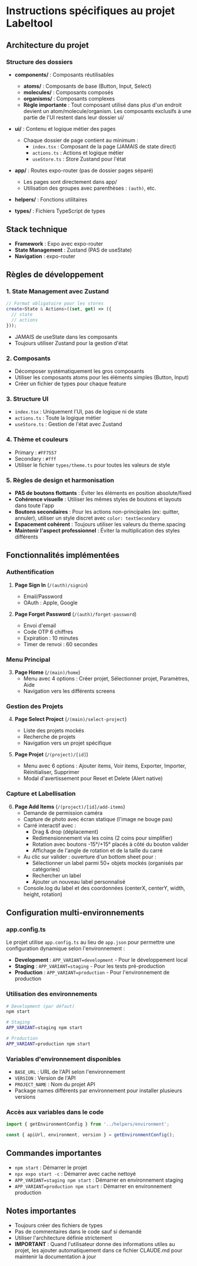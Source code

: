 # Instructions spécifiques au projet Labeltool

## Architecture du projet

### Structure des dossiers
- **components/** : Composants réutilisables
  - **atoms/** : Composants de base (Button, Input, Select)
  - **molecules/** : Composants composés
  - **organisms/** : Composants complexes
  - **Règle importante** : Tout composant utilisé dans plus d'un endroit devient un atom/molecule/organism. Les composants exclusifs à une partie de l'UI restent dans leur dossier ui/

- **ui/** : Contenu et logique métier des pages
  - Chaque dossier de page contient au minimum :
    - `index.tsx` : Composant de la page (JAMAIS de state direct)
    - `actions.ts` : Actions et logique métier
    - `useStore.ts` : Store Zustand pour l'état

- **app/** : Routes expo-router (pas de dossier pages séparé)
  - Les pages sont directement dans app/
  - Utilisation des groupes avec parenthèses : `(auth)`, etc.

- **helpers/** : Fonctions utilitaires

- **types/** : Fichiers TypeScript de types

## Stack technique
- **Framework** : Expo avec expo-router
- **State Management** : Zustand (PAS de useState)
- **Navigation** : expo-router

## Règles de développement

### 1. State Management avec Zustand
```typescript
// Format obligatoire pour les stores
create<State & Actions>((set, get) => ({
  // state
  // actions
}));
```
- JAMAIS de useState dans les composants
- Toujours utiliser Zustand pour la gestion d'état

### 2. Composants
- Décomposer systématiquement les gros composants
- Utiliser les composants atoms pour les éléments simples (Button, Input)
- Créer un fichier de types pour chaque feature

### 3. Structure UI
- `index.tsx` : Uniquement l'UI, pas de logique ni de state
- `actions.ts` : Toute la logique métier
- `useStore.ts` : Gestion de l'état avec Zustand

### 4. Thème et couleurs
- Primary : `#FF7557`
- Secondary : `#fff`
- Utiliser le fichier `types/theme.ts` pour toutes les valeurs de style

### 5. Règles de design et harmonisation
- **PAS de boutons flottants** : Éviter les éléments en position absolute/fixed
- **Cohérence visuelle** : Utiliser les mêmes styles de boutons et layouts dans toute l'app
- **Boutons secondaires** : Pour les actions non-principales (ex: quitter, annuler), utiliser un style discret avec `color: textSecondary`
- **Espacement cohérent** : Toujours utiliser les valeurs du theme.spacing
- **Maintenir l'aspect professionnel** : Éviter la multiplication des styles différents

## Fonctionnalités implémentées

### Authentification
1. **Page Sign In** (`/(auth)/signin`)
   - Email/Password
   - OAuth : Apple, Google
   
2. **Page Forget Password** (`/(auth)/forget-password`)
   - Envoi d'email
   - Code OTP 6 chiffres
   - Expiration : 10 minutes
   - Timer de renvoi : 60 secondes

### Menu Principal
3. **Page Home** (`/(main)/home`)
   - Menu avec 4 options : Créer projet, Sélectionner projet, Paramètres, Aide
   - Navigation vers les différents screens

### Gestion des Projets
4. **Page Select Project** (`/(main)/select-project`)
   - Liste des projets mockés
   - Recherche de projets
   - Navigation vers un projet spécifique

5. **Page Projet** (`/(project)/[id]`)
   - Menu avec 6 options : Ajouter items, Voir items, Exporter, Importer, Réinitialiser, Supprimer
   - Modal d'avertissement pour Reset et Delete (Alert native)

### Capture et Labellisation
6. **Page Add Items** (`/(project)/[id]/add-items`)
   - Demande de permission caméra
   - Capture de photo avec écran statique (l'image ne bouge pas)
   - Carré interactif avec :
     - Drag & drop (déplacement)
     - Redimensionnement via les coins (2 coins pour simplifier)
     - Rotation avec boutons -15°/+15° placés à côté du bouton valider
     - Affichage de l'angle de rotation et de la taille du carré
   - Au clic sur valider : ouverture d'un bottom sheet pour :
     - Sélectionner un label parmi 50+ objets mockés (organisés par catégories)
     - Rechercher un label
     - Ajouter un nouveau label personnalisé
   - Console.log du label et des coordonnées (centerX, centerY, width, height, rotation)

## Configuration multi-environnements

### app.config.ts
Le projet utilise `app.config.ts` au lieu de `app.json` pour permettre une configuration dynamique selon l'environnement :
- **Development** : `APP_VARIANT=development` - Pour le développement local
- **Staging** : `APP_VARIANT=staging` - Pour les tests pré-production
- **Production** : `APP_VARIANT=production` - Pour l'environnement de production

### Utilisation des environnements
```bash
# Development (par défaut)
npm start

# Staging
APP_VARIANT=staging npm start

# Production
APP_VARIANT=production npm start
```

### Variables d'environnement disponibles
- `BASE_URL` : URL de l'API selon l'environnement
- `VERSION` : Version de l'API
- `PROJECT_NAME` : Nom du projet API
- Package names différents par environnement pour installer plusieurs versions

### Accès aux variables dans le code
```typescript
import { getEnvironmentConfig } from '../helpers/environment';

const { apiUrl, environment, version } = getEnvironmentConfig();
```

## Commandes importantes
- `npm start` : Démarrer le projet
- `npx expo start -c` : Démarrer avec cache nettoyé
- `APP_VARIANT=staging npm start` : Démarrer en environnement staging
- `APP_VARIANT=production npm start` : Démarrer en environnement production

## Notes importantes
- Toujours créer des fichiers de types
- Pas de commentaires dans le code sauf si demandé
- Utiliser l'architecture définie strictement
- **IMPORTANT** : Quand l'utilisateur donne des informations utiles au projet, les ajouter automatiquement dans ce fichier CLAUDE.md pour maintenir la documentation à jour